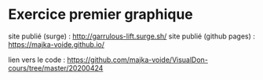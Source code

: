# Exercice premier graphique

site publié (surge) : http://garrulous-lift.surge.sh/
site publié (github pages) : https://majka-voide.github.io/

lien vers le code : https://github.com/majka-voide/VisualDon-cours/tree/master/20200424